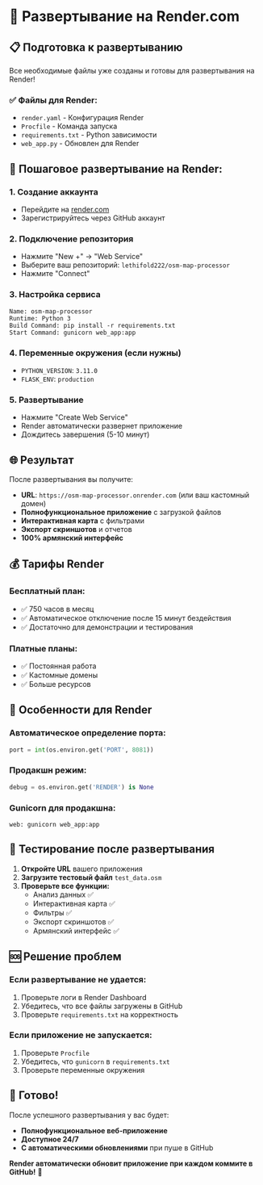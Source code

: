 # 🚀 Развертывание на Render.com

## 📋 Подготовка к развертыванию

Все необходимые файлы уже созданы и готовы для развертывания на Render!

### ✅ Файлы для Render:
- `render.yaml` - Конфигурация Render
- `Procfile` - Команда запуска
- `requirements.txt` - Python зависимости
- `web_app.py` - Обновлен для Render

## 🔧 Пошаговое развертывание на Render:

### 1. Создание аккаунта
- Перейдите на [render.com](https://render.com)
- Зарегистрируйтесь через GitHub аккаунт

### 2. Подключение репозитория
- Нажмите "New +" → "Web Service"
- Выберите ваш репозиторий: `lethifold222/osm-map-processor`
- Нажмите "Connect"

### 3. Настройка сервиса
```
Name: osm-map-processor
Runtime: Python 3
Build Command: pip install -r requirements.txt
Start Command: gunicorn web_app:app
```

### 4. Переменные окружения (если нужны)
- `PYTHON_VERSION`: `3.11.0`
- `FLASK_ENV`: `production`

### 5. Развертывание
- Нажмите "Create Web Service"
- Render автоматически развернет приложение
- Дождитесь завершения (5-10 минут)

## 🌐 Результат

После развертывания вы получите:
- **URL**: `https://osm-map-processor.onrender.com` (или ваш кастомный домен)
- **Полнофункциональное приложение** с загрузкой файлов
- **Интерактивная карта** с фильтрами
- **Экспорт скриншотов** и отчетов
- **100% армянский интерфейс**

## 💰 Тарифы Render

### Бесплатный план:
- ✅ 750 часов в месяц
- ✅ Автоматическое отключение после 15 минут бездействия
- ✅ Достаточно для демонстрации и тестирования

### Платные планы:
- ✅ Постоянная работа
- ✅ Кастомные домены
- ✅ Больше ресурсов

## 🔧 Особенности для Render

### Автоматическое определение порта:
```python
port = int(os.environ.get('PORT', 8081))
```

### Продакшн режим:
```python
debug = os.environ.get('RENDER') is None
```

### Gunicorn для продакшна:
```
web: gunicorn web_app:app
```

## 📱 Тестирование после развертывания

1. **Откройте URL** вашего приложения
2. **Загрузите тестовый файл** `test_data.osm`
3. **Проверьте все функции:**
   - Анализ данных ✅
   - Интерактивная карта ✅
   - Фильтры ✅
   - Экспорт скриншотов ✅
   - Армянский интерфейс ✅

## 🆘 Решение проблем

### Если развертывание не удается:
1. Проверьте логи в Render Dashboard
2. Убедитесь, что все файлы загружены в GitHub
3. Проверьте `requirements.txt` на корректность

### Если приложение не запускается:
1. Проверьте `Procfile`
2. Убедитесь, что `gunicorn` в `requirements.txt`
3. Проверьте переменные окружения

## 🎯 Готово!

После успешного развертывания у вас будет:
- **Полнофункциональное веб-приложение**
- **Доступное 24/7**
- **С автоматическими обновлениями** при пуше в GitHub

**Render автоматически обновит приложение при каждом коммите в GitHub!** 🚀
